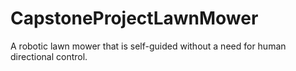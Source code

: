 # CapstoneProjectLawnMower
A robotic lawn mower that is self-guided without a need for human directional control.
